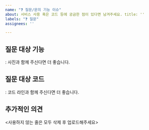 ```yaml
---
name: "❓ 질문/문의 기능 이슈"
about: 서비스 사용 혹은 코드 등에 궁금한 점이 있다면 남겨주세요. title: ''
labels: "❓ 질문"
assignees: ''

---
```


## 질문 대상 기능

: 사진과 함께 주신다면 더 좋습니다.

## 질문 대상 코드

: 코드 라인과 함께 주신다면 더 좋습니다.

## 추가적인 의견

<사용하지 않는 줄은 모두 삭제 후 업로드해주세요>
